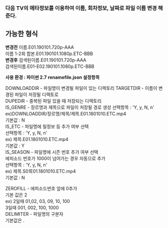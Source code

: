 ### 다음 TV의 메타정보를 이용하여 이름, 회차정보, 날짜로 파일 이름 변경 해준다.
## 가능한 형식
**변경전**
이름.E01.190101.720p-AAA  
이름 1-2회 합본.E01.190101.1080p.ETC-BBB  
**변경후**
검색된이름.E01.190101.720p-AAA  
검색된이름.E01-E02.190101.1080p.ETC-BBB  

**사용 환경 : 파이썬 2.7**
**renamefile.json 설정항목** 

DOWNLOADDIR - 파일명이 변경될 파일이 있는 디렉토리
TARGETDIR    - 이름이 변경된 파일이 저장될 디렉토로  
DUPEDIR     - 중복된 파일 있을 때 저장되는 디렉토리  
IS_GENRE     - 장르명과 제목으로 파일이 저장될 경로 생성
선택항목 : 'Y, y, N, n'  
ex)DOWNLOADDIR/장르명/제목/제목.E01.1801010.ETC.mp4  
기본값 : N  
IS_ETC                     - 파일명에 릴정보 등 추가 여부 선택  
                                    선택항목 : 'Y, y, N, n'  
                                    ex) 제목.E01.1801010.ETC.mp4  
                                    기본값 : Y  
IS_SEASON              - 파일명에 시즌 번호  추가 여부 선택  
                                      에피소드 번호가 1000이 넘어가는 경우 자동으로 추가  
                                    선택항목 : 'Y, y, N, n'  
                                    ex) 제목.S01E01.1801010.ETC.mp4  
                                    기본값 : N  

ZEROFILL                  - 에피소드번호 앞에 0추가  
                                      기본 값은 2  
                                      ex) 2일때 01,02, 03, 09, 10, 100  
                                             3일때 001, 002, 100, 1000  
DELIMITER                - 파일명의 구분자  
                           기본값은 .
